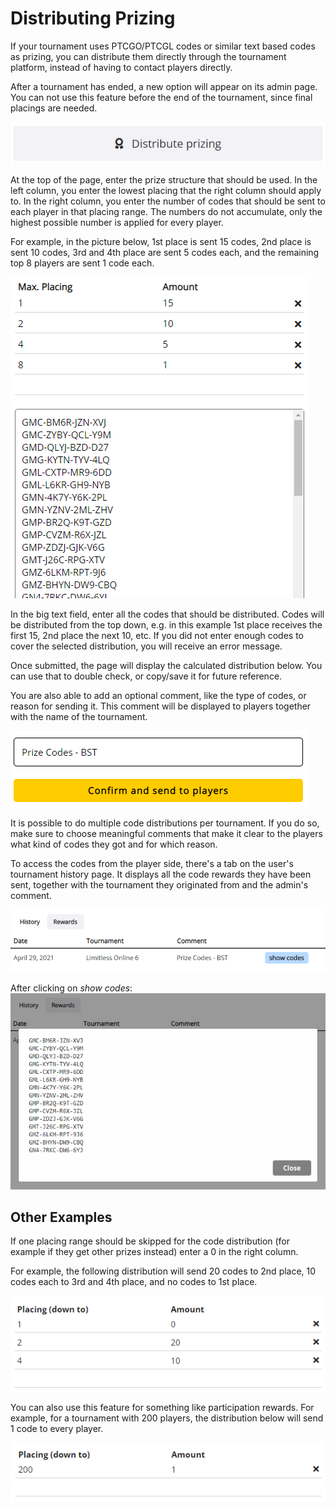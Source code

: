 # Distributing Prizing

If your tournament uses PTCGO/PTCGL codes or similar text based codes as prizing, you can distribute them directly through the tournament platform, instead of having to contact players directly.

After a tournament has ended, a new option will appear on its admin page. You can not use this feature before the end of the tournament, since final placings are needed.

![prizing_link](./img/prizing.webp)

At the top of the page, enter the prize structure that should be used. In the left column, you enter the lowest placing that the right column should apply to. In the right column, you enter the number of codes that should be sent to each player in that placing range. The numbers do not accumulate, only the highest possible number is applied for every player.

For example, in the picture below, 1st place is sent 15 codes, 2nd place is sent 10 codes, 3rd and 4th place are sent 5 codes each, and the remaining top 8 players are sent 1 code each.

![prizing_distribution](./img/prizes1.webp)

In the big text field, enter all the codes that should be distributed. Codes will be distributed from the top down, e.g. in this example 1st place receives the first 15, 2nd place the next 10, etc. If you did not enter enough codes to cover the selected distribution, you will receive an error message.

Once submitted, the page will display the calculated distribution below. You can use that to double check, or copy/save it for future reference.

You are also able to add an optional comment, like the type of codes, or reason for sending it. This comment will be displayed to players together with the name of the tournament.

![prizing_distribution](./img/prizes2.webp)

It is possible to do multiple code distributions per tournament. If you do so, make sure to choose meaningful comments that make it clear to the players what kind of codes they got and for which reason.

To access the codes from the player side, there's a tab on the user's tournament history page. It displays all the code rewards they have been sent, together with the tournament they originated from and the admin's comment.

![prizing_distribution](./img/prizes3.webp)

After clicking on *show codes*:
![prizing_distribution](./img/prizes4.webp)

## Other Examples

If one placing range should be skipped for the code distribution (for example if they get other prizes instead) enter a 0 in the right column.

For example, the following distribution will send 20 codes to 2nd place, 10 codes each to 3rd and 4th place, and no codes to 1st place.

![prizing_distribution](./img/prizes5.webp)

You can also use this feature for something like participation rewards. For example, for a tournament with 200 players, the distribution below will send 1 code to every player.

![prizing_distribution](./img/prizes6.webp)